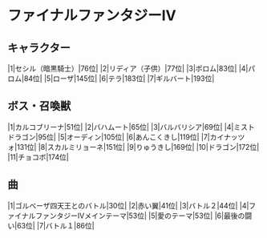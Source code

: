 # ファイナルファンタジーIV

## キャラクター
|1|セシル（暗黒騎士）|76位|
|2|リディア（子供）|77位|
|3|ポロム|83位|
|4|パロム|84位|
|5|ローザ|145位|
|6|テラ|183位|
|7|ギルバート|193位|

## ボス・召喚獣
|1|カルコブリーナ|51位|
|2|バハムート|65位|
|3|バルバリシア|69位|
|4|ミストドラゴン|95位|
|5|オーディン|105位|
|6|あんこくきし|119位|
|7|カイナッツォ|131位|
|8|スカルミリョーネ|151位|
|9|りゅうきし|169位|
|10|ドラゴン|172位|
|11|チョコボ|174位|

## 曲
|1|ゴルベーザ四天王とのバトル|30位|
|2|赤い翼|41位|
|3|バトル２|44位|
|4|ファイナルファンタジーIVメインテーマ|53位|
|5|愛のテーマ|53位|
|6|最後の闘い|63位|
|7|バトル１|86位|

